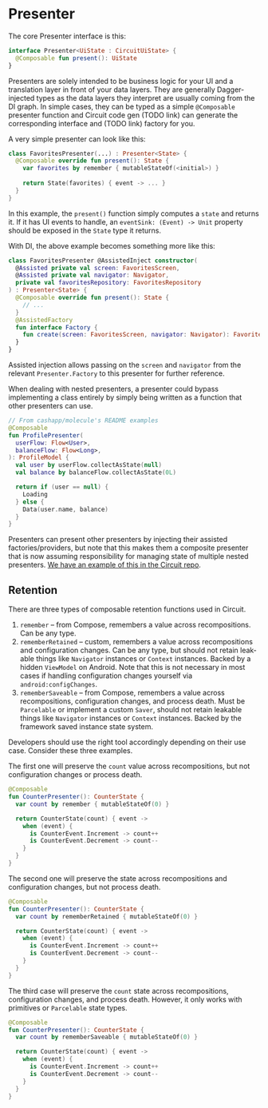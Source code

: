 Presenter
=========

The core Presenter interface is this:

```kotlin
interface Presenter<UiState : CircuitUiState> {
  @Composable fun present(): UiState
}
```

Presenters are solely intended to be business logic for your UI and a translation layer in front of your data layers. They are generally Dagger-injected types as the data layers they interpret are usually coming from the DI graph. In simple cases, they can be typed as a simple `@Composable` presenter function and Circuit code gen (TODO link) can generate the corresponding interface and (TODO link) factory for you.

A very simple presenter can look like this:

```kotlin
class FavoritesPresenter(...) : Presenter<State> {
  @Composable override fun present(): State {
    var favorites by remember { mutableStateOf(<initial>) }
    
    return State(favorites) { event -> ... }
  }
}
```

In this example, the `present()` function simply computes a `state` and returns it. If it has UI events to handle, an `eventSink: (Event) -> Unit` property should be exposed in the `State` type it returns.

With DI, the above example becomes something more like this:

```kotlin
class FavoritesPresenter @AssistedInject constructor(
  @Assisted private val screen: FavoritesScreen,
  @Assisted private val navigator: Navigator,
  private val favoritesRepository: FavoritesRepository
) : Presenter<State> {
  @Composable override fun present(): State {
    // ...
  }
  @AssistedFactory
  fun interface Factory {
    fun create(screen: FavoritesScreen, navigator: Navigator): FavoritesPresenter
  }
}
```

Assisted injection allows passing on the `screen` and `navigator` from the relevant `Presenter.Factory` to this presenter for further reference.

When dealing with nested presenters, a presenter could bypass implementing a class entirely by simply being written as a function that other presenters can use. 

```kotlin
// From cashapp/molecule's README examples
@Composable
fun ProfilePresenter(
  userFlow: Flow<User>,
  balanceFlow: Flow<Long>,
): ProfileModel {
  val user by userFlow.collectAsState(null)
  val balance by balanceFlow.collectAsState(0L)

  return if (user == null) {
    Loading
  } else {
    Data(user.name, balance)
  }
}
```

Presenters can present other presenters by injecting their assisted factories/providers, but note that this makes them a composite presenter that is now assuming responsibility for managing state of multiple nested presenters. [We have an example of this in the Circuit repo](https://github.com/slackhq/circuit/blob/main/samples/star/src/main/kotlin/com/slack/circuit/star/home/HomePresenter.kt).

## Retention

There are three types of composable retention functions used in Circuit.

1. `remember` – from Compose, remembers a value across recompositions. Can be any type.
2. `rememberRetained` – custom, remembers a value across recompositions and configuration changes. Can be any type, but should not retain leak-able things like `Navigator` instances or `Context` instances. Backed by a hidden `ViewModel` on Android. Note that this is not necessary in most cases if handling configuration changes yourself via `android:configChanges`.
3. `rememberSaveable` – from Compose, remembers a value across recompositions, configuration changes, and process death. Must be `Parcelable` or implement a custom `Saver`, should not retain leakable things like `Navigator` instances or `Context` instances. Backed by the framework saved instance state system.

Developers should use the right tool accordingly depending on their use case. Consider these three examples.

The first one will preserve the `count` value across recompositions, but not configuration changes or process death.

```kotlin
@Composable
fun CounterPresenter(): CounterState {
  var count by remember { mutableStateOf(0) }

  return CounterState(count) { event ->
    when (event) {
      is CounterEvent.Increment -> count++
      is CounterEvent.Decrement -> count--
    }
  }
}
```

The second one will preserve the state across recompositions and configuration changes, but not process death.

```kotlin
@Composable
fun CounterPresenter(): CounterState {
  var count by rememberRetained { mutableStateOf(0) }

  return CounterState(count) { event ->
    when (event) {
      is CounterEvent.Increment -> count++
      is CounterEvent.Decrement -> count--
    }
  }
}
```

The third case will preserve the `count` state across recompositions, configuration changes, and process death. However, it only works with primitives or `Parcelable` state types.

```kotlin
@Composable
fun CounterPresenter(): CounterState {
  var count by rememberSaveable { mutableStateOf(0) }

  return CounterState(count) { event ->
    when (event) {
      is CounterEvent.Increment -> count++
      is CounterEvent.Decrement -> count--
    }
  }
}
```
